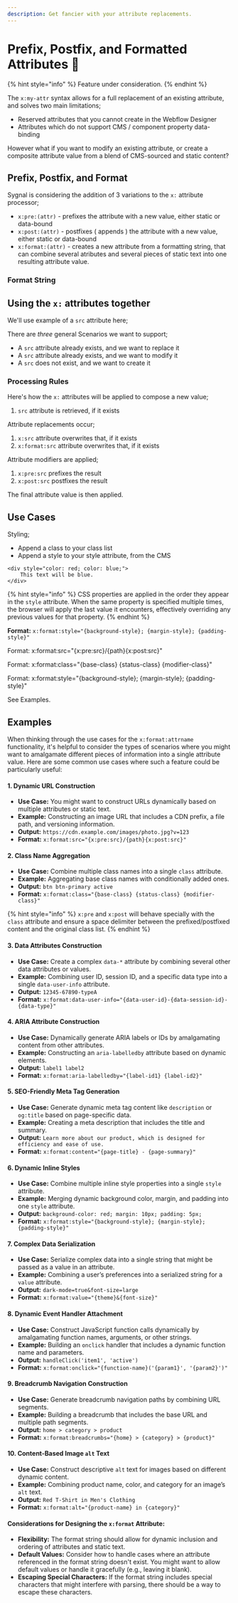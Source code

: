 ```yaml
---
description: Get fancier with your attribute replacements.
---
```


# Prefix, Postfix, and Formatted Attributes 🧪

{% hint style="info" %}
Feature under consideration.&#x20;
{% endhint %}

The `x:my-attr` syntax allows for a full replacement of an existing attribute, and solves two main limitations;

* Reserved attributes that you cannot create in the Webflow Designer&#x20;
* Attributes which do not support CMS / component property data-binding&#x20;

However what if you want to modify an existing attribute, or create a composite attribute value from a blend of CMS-sourced and static content?

## Prefix, Postfix, and Format

Sygnal is considering the addition of 3 variations to the `x:` attribute processor;

* `x:pre:(attr)` - prefixes the attribute with a new value, either static or data-bound
* `x:post:(attr)` - postfixes ( appends ) the attribute with a new value, either static or data-bound
* `x:format:(attr)` - creates a new attribute from a formatting string, that can combine several atributes and several pieces of static text into one resulting attribute value.&#x20;

### Format String&#x20;



## Using the `x:` attributes together

We'll use example of a `src` attribute here;&#x20;

There are _three_ general Scenarios we want to support;

* A `src` attribute already exists, and we want to replace it
* A `src` attribute already exists, and we want to modify it
* A `src` does not exist, and we want to create it

### Processing Rules

Here's how the `x:` attributes will be applied to compose a new value;&#x20;

1. `src` attribute is retrieved, if it exists

Attribute replacements occur;&#x20;

1. `x:src` attribute overwrites that, if it exists
2. `x:format:src` attribute overwrites that, if it exists

Attribute modifiers are applied;&#x20;

1. `x:pre:src` prefixes the result
2. `x:post:src` postfixes the result

The final attribute value is then applied.&#x20;



## Use Cases

Styling;

* Append a class to your class list
* Append a style to your style attribute, from the CMS

```
<div style="color: red; color: blue;">
    This text will be blue.
</div>

```

{% hint style="info" %}
CSS properties are applied in the order they appear in the `style` attribute. When the same property is specified multiple times, the browser will apply the last value it encounters, effectively overriding any previous values for that property.
{% endhint %}

**Format:** `x:format:style="{background-style}; {margin-style}; {padding-style}"`

Format: x:format:src="{x:pre:src}/{path}{x:post:src}"

Format: x:format:class="{base-class} {status-class} {modifier-class}"

Format: x:format:style="{background-style}; {margin-style}; {padding-style}"

See Examples.&#x20;



## Examples

When thinking through the use cases for the `x:format:attrname` functionality, it's helpful to consider the types of scenarios where you might want to amalgamate different pieces of information into a single attribute value. Here are some common use cases where such a feature could be particularly useful:

#### 1. **Dynamic URL Construction**

* **Use Case:** You might want to construct URLs dynamically based on multiple attributes or static text.
* **Example:** Constructing an image URL that includes a CDN prefix, a file path, and versioning information.
* **Output:** `https://cdn.example.com/images/photo.jpg?v=123`
* **Format:** `x:format:src="{x:pre:src}/{path}{x:post:src}"`

#### 2. **Class Name Aggregation**

* **Use Case:** Combine multiple class names into a single `class` attribute.
* **Example:** Aggregating base class names with conditionally added ones.
* **Output:** `btn btn-primary active`
* **Format:** `x:format:class="{base-class} {status-class} {modifier-class}"`

{% hint style="info" %}
`x:pre` and `x:post` will behave specially with the `class` attribute and ensure a space delimiter between the prefixed/postfixed content and the original class list.&#x20;
{% endhint %}

#### 3. **Data Attributes Construction**

* **Use Case:** Create a complex `data-*` attribute by combining several other data attributes or values.
* **Example:** Combining user ID, session ID, and a specific data type into a single `data-user-info` attribute.
* **Output:** `12345-67890-typeA`
* **Format:** `x:format:data-user-info="{data-user-id}-{data-session-id}-{data-type}"`

#### 4. **ARIA Attribute Construction**

* **Use Case:** Dynamically generate ARIA labels or IDs by amalgamating content from other attributes.
* **Example:** Constructing an `aria-labelledby` attribute based on dynamic elements.
* **Output:** `label1 label2`
* **Format:** `x:format:aria-labelledby="{label-id1} {label-id2}"`

#### 5. **SEO-Friendly Meta Tag Generation**

* **Use Case:** Generate dynamic meta tag content like `description` or `og:title` based on page-specific data.
* **Example:** Creating a meta description that includes the title and summary.
* **Output:** `Learn more about our product, which is designed for efficiency and ease of use.`
* **Format:** `x:format:content="{page-title} - {page-summary}"`

#### 6. **Dynamic Inline Styles**

* **Use Case:** Combine multiple inline style properties into a single `style` attribute.
* **Example:** Merging dynamic background color, margin, and padding into one `style` attribute.
* **Output:** `background-color: red; margin: 10px; padding: 5px;`
* **Format:** `x:format:style="{background-style}; {margin-style}; {padding-style}"`

#### 7. **Complex Data Serialization**

* **Use Case:** Serialize complex data into a single string that might be passed as a value in an attribute.
* **Example:** Combining a user’s preferences into a serialized string for a `value` attribute.
* **Output:** `dark-mode=true&font-size=large`
* **Format:** `x:format:value="{theme}&{font-size}"`

#### 8. **Dynamic Event Handler Attachment**

* **Use Case:** Construct JavaScript function calls dynamically by amalgamating function names, arguments, or other strings.
* **Example:** Building an `onclick` handler that includes a dynamic function name and parameters.
* **Output:** `handleClick('item1', 'active')`
* **Format:** `x:format:onclick="{function-name}('{param1}', '{param2}')"`

#### 9. **Breadcrumb Navigation Construction**

* **Use Case:** Generate breadcrumb navigation paths by combining URL segments.
* **Example:** Building a breadcrumb that includes the base URL and multiple path segments.
* **Output:** `home > category > product`
* **Format:** `x:format:breadcrumbs="{home} > {category} > {product}"`

#### 10. **Content-Based Image `alt` Text**

* **Use Case:** Construct descriptive `alt` text for images based on different dynamic content.
* **Example:** Combining product name, color, and category for an image’s `alt` text.
* **Output:** `Red T-Shirt in Men's Clothing`
* **Format:** `x:format:alt="{product-name} in {category}"`

#### Considerations for Designing the `x:format` Attribute:

* **Flexibility:** The format string should allow for dynamic inclusion and ordering of attributes and static text.
* **Default Values:** Consider how to handle cases where an attribute referenced in the format string doesn't exist. You might want to allow default values or handle it gracefully (e.g., leaving it blank).
* **Escaping Special Characters:** If the format string includes special characters that might interfere with parsing, there should be a way to escape these characters.

####















